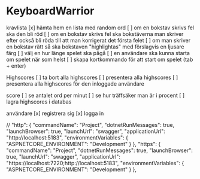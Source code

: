 # KeyboardWarrior

kravlista
[x] hämta hem en lista med random ord
[ ] om en bokstav skrivs fel ska den bli röd
[ ] om en bokstav skrivs fel ska bokstäverna man skriver efter också bli röda till att man korrigerat det första felet
[ ] om man skriver en bokstav rätt så ska bokstaven "highlightas" med förslagvis en ljusare färg
[ ] välj en hur länge spelet ska pågå
[ ] en användare ska kunna starta om spelet när som helst
[ ] skapa kortkommando för att start om spelet (tab + enter)

Highscores
[ ] ta bort alla highscores
[ ] presentera alla highscores
[ ] presentera alla highscores för den inloggade användare

score
[ ] se antalet ord per minut
[ ] se hur träffsäker man är i procent
[ ] lagra highscores i databas

användare
[x] registrera sig
[x] logga in

// "http": {
"commandName": "Project",
"dotnetRunMessages": true,
"launchBrowser": true,
"launchUrl": "swagger",
"applicationUrl": "http://localhost:5183",
"environmentVariables": {
"ASPNETCORE_ENVIRONMENT": "Development"
}
},
"https": {
"commandName": "Project",
"dotnetRunMessages": true,
"launchBrowser": true,
"launchUrl": "swagger",
"applicationUrl": "https://localhost:7220;http://localhost:5183",
"environmentVariables": {
"ASPNETCORE_ENVIRONMENT": "Development"
}
},
